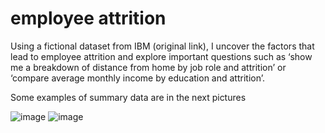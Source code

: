 # employee attrition

Using a fictional dataset from IBM (original link), I uncover the factors that lead to employee attrition and explore important questions such as ‘show me a breakdown of distance from home by job role and attrition’ or ‘compare average monthly income by education and attrition’.

Some examples of summary data are in the next pictures

![image](https://user-images.githubusercontent.com/81306499/149506572-923f2510-7b21-4d4a-a749-0f2d1e296c82.png)
![image](https://user-images.githubusercontent.com/81306499/149506605-fbd22622-ee29-455f-ae35-23e4fdf51e76.png)
